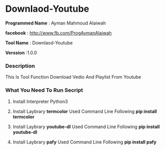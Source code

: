 # Downlaod-Youtube
  
**Programmed Name**  : Ayman Mahmoud Alaiwah 

**facebook**         : http://www.fb.com/ProgAymanAlaiwah

**Tool Name**        : Downlaod-Youtube

**Verssion**         :1.0.0 

### Description

This Is Tool Function Download Vedio And Playlist From Youtube 

### What You Need To Run Secript

1) Install Interpreter Python3

2) Install Laybrary **termcolor** Used Command Line Following **pip install termcolor**

3) Install Laybrary **youtube-dl** Used Command Line Following **pip install youtube-dl**

4) Install Laybrary **pafy** Used Command Line Following **pip install pafy**
